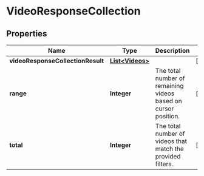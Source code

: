 # VideoResponseCollection

## Properties
Name | Type | Description | Notes
------------ | ------------- | ------------- | -------------
**videoResponseCollectionResult** | [**List&lt;Videos&gt;**](Videos.md) |  |  [optional]
**range** | **Integer** | The total number of remaining videos based on cursor position. |  [optional]
**total** | **Integer** | The total number of videos that match the provided filters. |  [optional]
